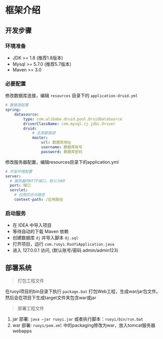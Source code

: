 # 框架介绍

## 开发步骤

### 环境准备

- JDK >= 1.8 (推荐1.8版本)
- Mysql >= 5.7.0 (推荐5.7版本)
- Maven >= 3.0

### 必要配置

修改数据库连接，编辑 `resources` 目录下的 `application-druid.yml`

```yaml
# 数据源配置
spring:
    datasource:
        type: com.alibaba.druid.pool.DruidDataSource
        driverClassName: com.mysql.cj.jdbc.Driver
        druid:
            # 主库数据源
            master:
                url: 数据库地址
                username: 数据库账号
                password: 数据库密码
```

修改服务器配置，编辑resources目录下的application.yml

```yaml
# 开发环境配置
server:
  # 服务器的HTTP端口，默认为80
  port: 端口
  servlet:
    # 应用的访问路径
    context-path: /应用路径
```

### 启动服务

- 在 IDEA 中导入项目
- 等待自动的下载 Maven 依赖
- 创建数据库 `dj` 并导入脚本 `dj.sql`
- 打开项目，运行 `com.ruoyi.RuoYiApplication.java`
- 进入 127.0.0.1 访问, (默认账号/密码 admin/admin123)

## 部署系统

> 打包工程文件

在ruoyi项目的bin目录下执行 `package.bat` 打包Web工程，生成war/jar包文件。
然后会在项目下生成target文件夹包含war或jar

> 部署工程文件

1. jar 部署: `java –jar ruoyi.jar` 或者执行脚本：`ruoyi/bin/run.bat`
2. war 部署: `ruoyi/pom.xml` 中的packaging修改为war，放入tomcat服务器webapps
